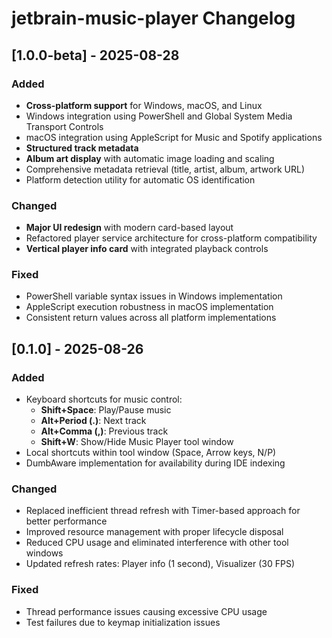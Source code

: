 <!-- Keep a Changelog guide -> https://keepachangelog.com -->

# jetbrain-music-player Changelog

## [1.0.0-beta] - 2025-08-28
### Added
- **Cross-platform support** for Windows, macOS, and Linux
- Windows integration using PowerShell and Global System Media Transport Controls
- macOS integration using AppleScript for Music and Spotify applications
- **Structured track metadata**
- **Album art display** with automatic image loading and scaling
- Comprehensive metadata retrieval (title, artist, album, artwork URL)
- Platform detection utility for automatic OS identification

### Changed
- **Major UI redesign** with modern card-based layout
- Refactored player service architecture for cross-platform compatibility
- **Vertical player info card** with integrated playback controls

### Fixed
- PowerShell variable syntax issues in Windows implementation
- AppleScript execution robustness in macOS implementation
- Consistent return values across all platform implementations

## [0.1.0] - 2025-08-26
### Added
- Keyboard shortcuts for music control:
  - **Shift+Space**: Play/Pause music
  - **Alt+Period (.)**: Next track
  - **Alt+Comma (,)**: Previous track
  - **Shift+W**: Show/Hide Music Player tool window
- Local shortcuts within tool window (Space, Arrow keys, N/P)
- DumbAware implementation for availability during IDE indexing

### Changed
- Replaced inefficient thread refresh with Timer-based approach for better performance
- Improved resource management with proper lifecycle disposal
- Reduced CPU usage and eliminated interference with other tool windows
- Updated refresh rates: Player info (1 second), Visualizer (30 FPS)

### Fixed
- Thread performance issues causing excessive CPU usage
- Test failures due to keymap initialization issues